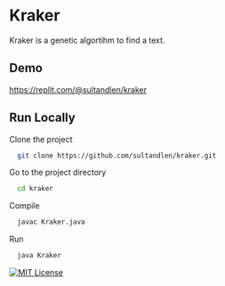 # Kraker

Kraker is a genetic algortihm to find a text.

## Demo

https://replit.com/@sultandlen/kraker

## Run Locally

Clone the project

```bash
  git clone https://github.com/sultandlen/kraker.git
```

Go to the project directory

```bash
  cd kraker
```

Compile

```bash
  javac Kraker.java
```

Run

```bash
  java Kraker
```

[![MIT License](https://img.shields.io/badge/License-MIT-green.svg)](https://choosealicense.com/licenses/mit/)
